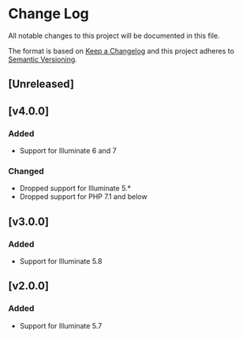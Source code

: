 # Change Log

All notable changes to this project will be documented in this file.

The format is based on [Keep a Changelog](http://keepachangelog.com/)
and this project adheres to [Semantic Versioning](http://semver.org/).

## [Unreleased]

## [v4.0.0]

### Added

* Support for Illuminate 6 and 7

### Changed

* Dropped support for Illuminate 5.*
* Dropped support for PHP 7.1 and below

## [v3.0.0]

### Added
  
* Support for Illuminate 5.8

## [v2.0.0]

### Added

* Support for Illuminate 5.7
